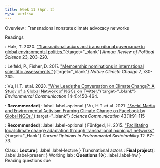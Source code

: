```yaml
---
title: Week 11 (Apr. 2)
type: outline
---
```


Overview
: Transnational nonstate climate advocacy networks

Readings

: Hale, T. 2020. ["Transnational actors and transnational governance in global environmental politics."](https://doi.org/10.1146/annurev-polisci-050718-032644){:target="_blank"} _Annual Review of Political Science_ 23, 203-220.

: Leifeld, P., Fisher, D. 2017. ["Membership nominations in international scientific assessments."](https://doi.org/10.1038/nclimate3392){:target="_blank"} _Nature Climate Change_ 7, 730-735.

: Vu, H.T. et al. 2020. ["Who Leads the Conversation on Climate Change?: A Study of a Global Network of NGOs on Twitter."](https://doi.org/10.1080/17524032.2019.1687099){:target="_blank"} _Environmental Communication_ 14(4):450-464.

: **Recommended**{: .label .label-optional } Vu, H.T. et al. 2021. ["Social Media and Environmental Activism: Framing Climate Change on Facebook by Global NGOs."](https://doi.org/10.1080/17524032.2019.1687099){:target="_blank"} _Science Communication_ 43(1):91-115.

: **Recommended**{: .label .label-optional } Fünfgeld, H. 2015. ["Facilitating local climate change adaptation through transnational municipal networks"](https://doi.org/10.1016/j.cosust.2014.10.011){:target="_blank"} _Current Opinions in Environmental Sustainability_ 12, 67-73.


Class
: **Lecture**{: .label .label-lecture } Transnational actors
: **Final project**{: .label .label-present } Working lab
: **Questions 10**{: .label .label-hw } Reading questions due
